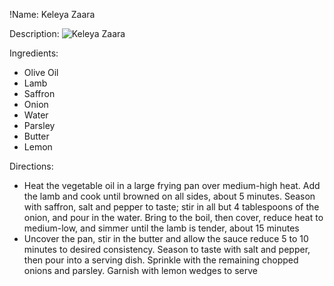 !Name: Keleya Zaara

Description:
![Keleya Zaara](https://www.themealdb.com/images/media/meals/8x09hy1560460923.jpg "Keleya Zaara")

Ingredients:
- Olive Oil
- Lamb
- Saffron
- Onion
- Water
- Parsley
- Butter
- Lemon

Directions:
- Heat the vegetable oil in a large frying pan over medium-high heat. Add the lamb and cook until browned on all sides, about 5 minutes. Season with saffron, salt and pepper to taste; stir in all but 4 tablespoons of the onion, and pour in the water. Bring to the boil, then cover, reduce heat to medium-low, and simmer until the lamb is tender, about 15 minutes
- Uncover the pan, stir in the butter and allow the sauce reduce 5 to 10 minutes to desired consistency. Season to taste with salt and pepper, then pour into a serving dish. Sprinkle with the remaining chopped onions and parsley. Garnish with lemon wedges to serve
